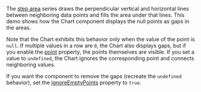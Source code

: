 The [step area](https://js.devexpress.com/Demos/WidgetsGallery/Demo/Charts/StepArea/jQuery/Light/) series draws the perpendicular vertical and horizontal lines between neighboring data points and fills the area under that lines. This demo shows how the Chart component displays the null points as gaps in the areas.

Note that the Chart exhibits this behavior only when the value of the point is `null`. If multiple values in a row are `0`, the Chart also displays gaps, but if you enable the [point](/Documentation/ApiReference/UI_Components/dxChart/Series_Types/StepAreaSeries/point/) property, the points themselves are visible. If you set a value to `undefined`, the Chart ignores the corresponding point and connects neighboring values.

If you want the component to remove the gaps (recreate the `undefined` behavior), set the [ignoreEmptyPoints](/Documentation/ApiReference/UI_Components/dxChart/Configuration/series/#ignoreEmptyPoints) property to `true`.